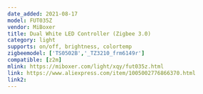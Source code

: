 ```yaml
---
date_added: 2021-08-17
model: FUT035Z
vendor: MiBoxer
title: Dual White LED Controller (Zigbee 3.0)
category: light
supports: on/off, brightness, colortemp 
zigbeemodel: ['TS0502B','_TZ3210_frm6149r']
compatible: [z2m]
mlink: https://miboxer.com/light/xqy/fut035z.html
link: https://www.aliexpress.com/item/1005002776866370.html
link2: 
---
```

